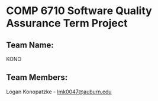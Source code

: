 # COMP 6710 Software Quality Assurance Term Project

## Team Name:

KONO

## Team Members:

Logan Konopatzke - lmk0047@auburn.edu